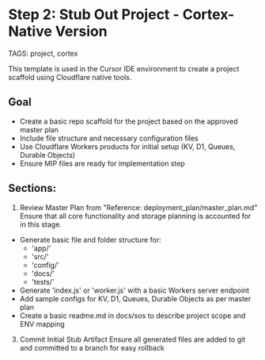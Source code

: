 # Step 2: Stub Out Project - Cortex-Native Version

TAGS: project, cortex

This template is used in the Cursor IDE environment to create a project scaffold using Cloudflare native tools.

## Goal
- Create a basic repo scaffold for the project based on the approved master plan
- Include file structure and necessary configuration files
- Use Cloudflare Workers products for initial setup (KV, D1, Queues, Durable Objects)
- Ensure MIP files are ready for implementation step

## Sections:
1. Review Master Plan
from "Reference: deployment_plan/master_plan.md"
Ensure that all core functionality and storage planning is accounted for in this stage.

- Generate basic file and folder structure for:
  - 'app/'
  - 'src/'
  - 'config/'
  - 'docs/'
  - 'tests/'
- Generate 'index.js' or 'worker.js' with a basic Workers server endpoint
- Add sample configs for KV, D1, Queues, Durable Objects as per master plan
- Create a basic readme.md in docs/sos to describe project scope and ENV mapping

3. Commit Initial Stub Artifact
Ensure all generated files are added to git and committed to a branch for easy rollback

